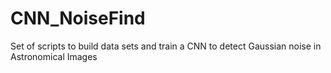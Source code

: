 # CNN_NoiseFind

Set of scripts to build data sets and train a CNN to detect Gaussian noise in Astronomical Images
